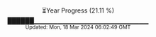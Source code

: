 <p align="center">
⏳Year Progress (21.11 %)<br>
██████▁▁▁▁▁▁▁▁▁▁▁▁▁▁▁▁▁▁▁▁▁▁▁▁ <br>
<sub>Updated: Mon, 18 Mar 2024 06:02:49 GMT</sub>
</p>

